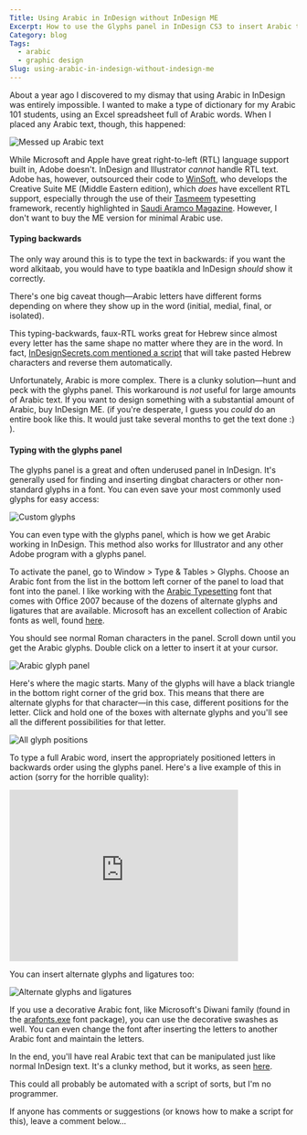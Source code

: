 ```yaml
---
Title: Using Arabic in InDesign without InDesign ME
Excerpt: How to use the Glyphs panel in InDesign CS3 to insert Arabic text, despite the lack of support for Arabic.
Category: blog
Tags: 
  - arabic
  - graphic design
Slug: using-arabic-in-indesign-without-indesign-me
---
```



About a year ago I discovered to my dismay that using Arabic in InDesign was entirely impossible. <!--more--> I wanted to make a type of dictionary for my Arabic 101 students, using an Excel spreadsheet full of Arabic words. When I placed any Arabic text, though, this happened:

![Messed up Arabic text](http://www.andrewheiss.com/images/arabic-indesign/messed-up-text.png "http://www.andrewheiss.com/images/arabic-indesign/messed-up-text.png")

While Microsoft and Apple have great right-to-left (RTL) language support built in, Adobe doesn't. InDesign and Illustrator *cannot* handle RTL text. Adobe has, however, outsourced their code to [WinSoft](http://www.winsoft.eu/), who develops the Creative Suite ME (Middle Eastern edition), which *does* have excellent RTL support, especially through the use of their [Tasmeem](http://www.winsoft.eu/products_solutions/WinSoft-Tasmeem.php) typesetting framework, recently highlighted in [Saudi Aramco Magazine](http://www.saudiaramcoworld.com/issue/200704/keyboard.calligraphy.htm). However, I don't want to buy the ME version for minimal Arabic use.

#### Typing backwards ####

The only way around this is to type the text in backwards: if you want the word alkitaab, you would have to type baatikla and InDesign *should* show it correctly.

There's one big caveat though—Arabic letters have different forms depending on where they show up in the word (initial, medial, final, or isolated).

This typing-backwards, faux-RTL works great for Hebrew since almost every letter has the same shape no matter where they are in the word. In fact, [InDesignSecrets.com mentioned a script](http://indesignsecrets.com/free-script-for-hebrew-or-arabic-text-in-regular-version-of-indesign.php) that will take pasted Hebrew characters and reverse them automatically.

Unfortunately, Arabic is more complex. There is a clunky solution—hunt and peck with the glyphs panel. This workaround is *not* useful for large amounts of Arabic text. If you want to design something with a substantial amount of Arabic, buy InDesign ME. (if you're desperate, I guess you *could* do an entire book like this. It would just take several months to get the text done :) ).

#### Typing with the glyphs panel ####

The glyphs panel is a great and often underused panel in InDesign. It's generally used for finding and inserting dingbat characters or other non-standard glyphs in a font. You can even save your most commonly used glyphs for easy access:

![Custom glyphs](http://www.andrewheiss.com/images/arabic-indesign/custom-glyphs.png "Custom glyphs")

You can even type with the glyphs panel, which is how we get Arabic working in InDesign. This method also works for Illustrator and any other Adobe program with a glyphs panel.

To activate the panel, go to Window &gt; Type &amp; Tables &gt; Glyphs. Choose an Arabic font from the list in the bottom left corner of the panel to load that font into the panel. I like working with the [Arabic Typesetting](http://www.microsoft.com/typography/fonts/font.aspx?FID=283&amp;FNAME=Arabic+Typesetting) font that comes with Office 2007 because of the dozens of alternate glyphs and ligatures that are available. Microsoft has an excellent collection of Arabic fonts as well, found [here](http://www.microsoft.com/downloads/details.aspx?FamilyID=A83C0E03-8913-47A3-ACB7-8AC357627620&amp;displaylang=AR).

You should see normal Roman characters in the panel. Scroll down until you get the Arabic glyphs. Double click on a letter to insert it at your cursor.

![Arabic glyph panel](http://www.andrewheiss.com/images/arabic-indesign/arabic-glyphs.png "Arabic glyph panel")

Here's where the magic starts. Many of the glyphs will have a black triangle in the bottom right corner of the grid box. This means that there are alternate glyphs for that character—in this case, different positions for the letter. Click and hold one of the boxes with alternate glyphs and you'll see all the different possibilities for that letter.

![All glyph positions](http://www.andrewheiss.com/images/arabic-indesign/all-positions.png "All glyph positions")

To type a full Arabic word, insert the appropriately positioned letters in backwards order using the glyphs panel. Here's a live example of this in action (sorry for the horrible quality):

<p><object width="400" height="300"><param name="allowfullscreen" value="true" /><param name="allowscriptaccess" value="always" /><param name="movie" value="http://vimeo.com/moogaloop.swf?clip_id=3760188&amp;server=vimeo.com&amp;show_title=1&amp;show_byline=1&amp;show_portrait=0&amp;color=&amp;fullscreen=1" /><embed src="http://vimeo.com/moogaloop.swf?clip_id=3760188&amp;server=vimeo.com&amp;show_title=1&amp;show_byline=1&amp;show_portrait=0&amp;color=&amp;fullscreen=1" type="application/x-shockwave-flash" allowfullscreen="true" allowscriptaccess="always" width="400" height="300"></embed></object></p>

You can insert alternate glyphs and ligatures too:

![Alternate glyphs and ligatures](http://www.andrewheiss.com/images/arabic-indesign/more-alternate-glyphs.png "Alternate glyphs and ligatures")

If you use a decorative Arabic font, like Microsoft's Diwani family (found in the [arafonts.exe](http://www.microsoft.com/downloads/details.aspx?FamilyID=A83C0E03-8913-47A3-ACB7-8AC357627620&amp;displaylang=AR) font package), you can use the decorative swashes as well. You can even change the font after inserting the letters to another Arabic font and maintain the letters.

In the end, you'll have real Arabic text that can be manipulated just like normal InDesign text. It's a clunky method, but it works, as seen [here](http://www.andrewheiss.com/Portfolio?page=Design).

This could all probably be automated with a script of sorts, but I'm no programmer.

If anyone has comments or suggestions (or knows how to make a script for this), leave a comment below…
